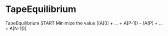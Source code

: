 # TapeEquilibrium
 TapeEquilibrium START Minimize the value |(A[0] + ... + A[P-1]) - (A[P] + ... + A[N-1])|.
